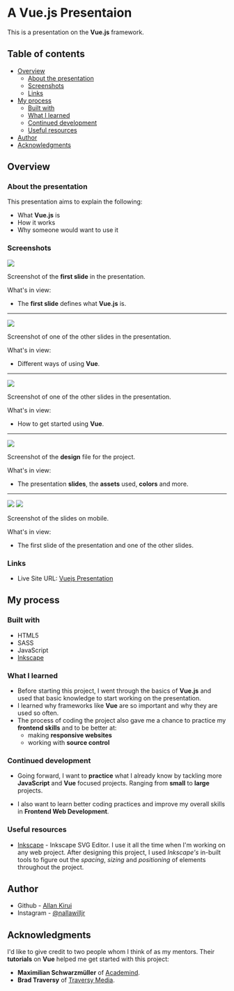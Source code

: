 # A Vue.js Presentaion

This is a presentation on the **Vue.js** framework.

## Table of contents

-  [Overview](#overview)
   -  [About the presentation](#about-the-presentation)
   -  [Screenshots](#screenshots)
   -  [Links](#links)
-  [My process](#my-process)
   -  [Built with](#built-with)
   -  [What I learned](#what-i-learned)
   -  [Continued development](#continued-development)
   -  [Useful resources](#useful-resources)
-  [Author](#author)
-  [Acknowledgments](#acknowledgments)

## Overview

### About the presentation

This presentation aims to explain the following:

-  What **Vue.js** is
-  How it works
-  Why someone would want to use it

### Screenshots

![](./img/markdown_images/1.png)

Screenshot of the **first slide** in the presentation.

What's in view:

-  The **first slide** defines what **Vue.js** is.

---

![](./img/markdown_images/2.png)

Screenshot of one of the other slides in the presentation.

What's in view:

-  Different ways of using **Vue**.

---

![](./img/markdown_images/3.png)

Screenshot of one of the other slides in the presentation.

What's in view:

-  How to get started using **Vue**.

---

![](./img/markdown_images/4.png)

Screenshot of the **design** file for the project.

What's in view:

-  The presentation **slides**, the **assets** used, **colors** and more.

---

![](./img/markdown_images/5.png)
![](./img/markdown_images/6.png)

Screenshot of the slides on mobile.

What's in view:

-  The first slide of the presentation and one of the other slides.

### Links

-  Live Site URL: [Vuejs Presentation](https://allankirui.github.io/VuejsPresentation/)

## My process

### Built with

-  HTML5
-  SASS
-  JavaScript
-  [Inkscape](https://inkscape.org)

### What I learned

-  Before starting this project, I went through the basics of **Vue.js** and used that basic knowledge to start working on the presentation.
-  I learned why frameworks like **Vue** are so important and why they are used so often.
-  The process of coding the project also gave me a chance to practice my **frontend skills** and to be better at:
   -  making **responsive websites**
   -  working with **source control**

### Continued development

-  Going forward, I want to **practice** what I already know by tackling more **JavaScript** and **Vue** focused projects. Ranging from **small** to **large** projects.

-  I also want to learn better coding practices and improve my overall skills in **Frontend Web Development**.

### Useful resources

-  [Inkscape](https://inkscape.org) - Inkscape SVG Editor. I use it all the time when I'm working on any web project. After designing this project, I used _Inkscape's_ in-built tools to figure out the _spacing_, _sizing_ and _positioning_ of elements throughout the project.

## Author

-  Github - [Allan Kirui](https://www.github.com/AllanKirui)
-  Instagram - [@nallawilljr](https://www.instagram.com/nallawilljr)

## Acknowledgments

I'd like to give credit to two people whom I think of as my mentors. Their **tutorials** on **Vue** helped me get started with this project:

-  **Maximilian Schwarzmüller** of [Academind](https://academind.com/).
-  **Brad Traversy** of [Traversy Media](https://www.traversymedia.com/).
